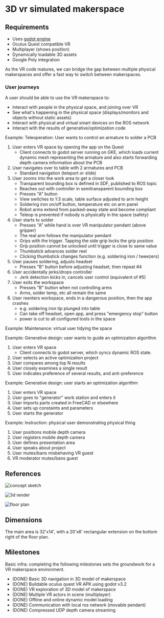 # 3D vr simulated makerspace

## Requirements

- Uses [godot engine](http://godotengine.org)
- Oculus Quest compatible VR
- Multiplayer (shows position)
- Dynamically loadable 3D assets
- Google Poly integration

As the VR code matures, we can bridge the gap between multiple physical makerspaces and offer a fast way to switch between makerspaces.

### User journeys

A user should be able to use the VR makerspace to:

- Interact with people in the physical space, and joining over VR
- See what's happening in the physical space (displays/monitors and objects without static assets)
- Interact with physical and virtual smart devices on the ROS network
- Interact with the results of generative/optimization code

Example: Teleoperation: User wants to control an armature to solder a PCB

1. User enters VR space by opening the app on the Quest
   - Client connects to godot server running on GKE, which loads current dynamic mesh representing the armature and also starts forwarding depth camera information about the PCB
2. User navigates over to table with 2 armatures and PCB
   - Standard navigation (teleport or slide)
3. User zooms into the work area to get a closer look
   - Transparent bounding box is defined in SDF, published to ROS topic
   - Reaches out with controller in semitransparent bounding box
   - Presses "A" button
   - View switches to 1:3 scale, table surface adjusted to arm height
   - Soldering iron on/off button, temperature etc on arm panel
   - Robot arms extend from packed-away state and become compliant
   - Teleop is prevented if nobody is physically in the space (safety)
4. User starts to solder
   - Presses "A" while hand is over VR manipulator pendant (above gripper)
   - The real arm follows the manipulator pendant
   - Grips with the trigger. Tapping the side grip locks the grip position
   - Grip position cannot be unlocked until trigger is close to same value
   - Thumbstick advances solder reel
   - Clicking thumbstick changes function (e.g. soldering iron / tweezers)
5. User pauses soldering, adjusts headset
   - Presses "B" button before adjusting headset, then repeat #4
6. User accidentally jerks/drops controller
   - Jerk detection kicks in, cancels user control (equivalent of #5)
7. User exits the workspace
   - Presses "B" button when not controlling arms
   - Arms, solder temp, etc all remain the same
8. User reenters workspace, ends in a dangerous position, then the app crashes
   - e.g. soldering iron tip plunged into table
   - Can take off headset, open app, and press "emergency stop" button
   - power is cut to all configured tools in the space

Example: Maintenance: virtual user tidying the space


Example: Generative design: user wants to guide an optimization algorithm

1. User enters VR space
   - Client connects to godot server, which syncs dynamic ROS state.
1. User selects an active optimization project
1. User compares among top N results
1. User closely examines a single result
1. User indicates preference of several results, and anti-preference

Example: Generative design: user starts an optimization algorithm

1. User enters VR space
1. User goes to "generator" work station and enters it
1. User imports parts created in FreeCAD or elsewhere
1. User sets up constaints and parameters
1. User starts the generator

Example: Instruction: physical user demonstrating physical thing

1. User positions mobile depth camera
2. User registers mobile depth camera
3. User defines presentation area
4. User speaks about project
5. User mutes/bans misbehaving VR guest
6. VR moderator mutes/bans guest

## References

![concept sketch](https://github.com/smartin015/l2_makerspace/raw/master/docs/images/sketch.jpeg)

![3d render](https://github.com/smartin015/l2_makerspace/raw/master/docs/images/makerspace_3d.png)

![floor plan](https://github.com/smartin015/l2_makerspace/raw/master/docs/images/floorplan.png)

## Dimensions

The main area is 32'x14', with a 20'x6' rectangular extension on the bottom right of the floor plan.

## Milestones

Basic infra: completing the following milestones sets the groundwork for a VR makerspace environment.

- (DONE) Basic 3D navigation in 3D model of makerspace
- (DONE) Buildable oculus quest VR APK using godot v3.2
- (DONE) VR exploration of 3D model of makerspace
- (DONE) Multiple VR actors in scene (multiplayer) 
- (DONE) Offline and online dynamic model loading
- (DONE) Communication with local ros network (movable pendant)
- (DONE) Compressed UDP depth camera streaming


